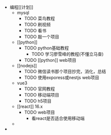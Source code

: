 - 编程[[计划]]
	- mysql
		- TODO 菜鸟教程
		- TODO 刷视频
		- TODO 看书
		- TODO 敲一个项目
	- [[python]]
		- TODO python基础教程
			- TODO 学习廖雪峰的教程(不懂立马查)
		- TODO [[python]] web项目
	- [[nodejs]]
		- TODO 微信读书那个项目抄完，消化，总结
		- TODO 使用exporess或nestjs web项目
	- vue3
		- TODO 官网教程
		- TODO 移动端项目
		- TODO h5项目
	- [[react]] 16.x
		- TODO web项目
			- 看react是否适合使用移动端
	-
-